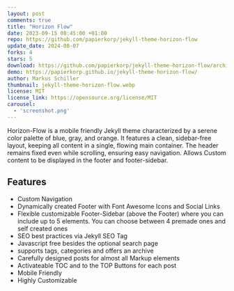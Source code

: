 ```yaml
---
layout: post
comments: true
title: "Horizon Flow"
date: 2023-09-15 08:45:00 +01:00
repo: https://github.com/papierkorp/jekyll-theme-horizon-flow
update_date: 2024-08-07
forks: 4
stars: 5
download: https://github.com/papierkorp/jekyll-theme-horizon-flow/archive/refs/tags/1.0.3.zip
demo: https://papierkorp.github.io/jekyll-theme-horizon-flow/
author: Markus Schiller
thumbnail: jekyll-theme-horizon-flow.webp
license: MIT
license_link: https://opensource.org/license/MIT
carousel:
  - 'screenshot.png'
---
```


Horizon-Flow is a mobile friendly Jekyll theme characterized by a serene color palette of blue, gray, and orange. It features a clean, sidebar-free layout, keeping all content in a single, flowing main container. The header remains fixed even while scrolling, ensuring easy navigation. Allows Custom content to be displayed in the footer and footer-sidebar.

## Features

* Custom Navigation
* Dynamically created Footer with Font Awesome Icons and Social Links
* Flexible customizable Footer-Sidebar (above the Footer) where you can include up to 5 elements. You can choose between 4 premade ones and self created ones
* SEO best practices via Jekyll SEO Tag
* Javascript free besides the optional search page
* supports tags, categories and offers an archive
* Carefully designed posts for almost all Markup elements
* Activateable TOC and to the TOP Buttons for each post
* Mobile Friendly
* Highly Customizable
